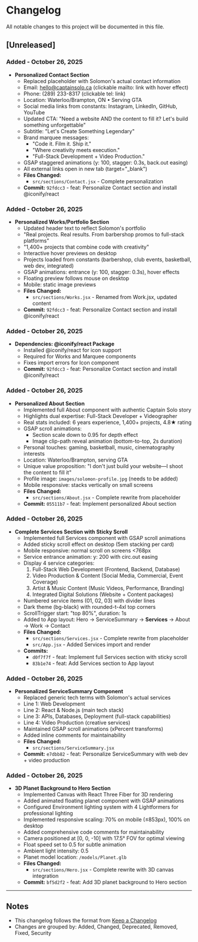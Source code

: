 # Changelog

All notable changes to this project will be documented in this file.

## [Unreleased]

### Added - October 26, 2025
- **Personalized Contact Section**
  - Replaced placeholder with Solomon's actual contact information
  - Email: hello@captainsolo.ca (clickable mailto: link with hover effect)
  - Phone: (289) 233-8317 (clickable tel: link)
  - Location: Waterloo/Brampton, ON • Serving GTA
  - Social media links from constants: Instagram, LinkedIn, GitHub, YouTube
  - Updated CTA: "Need a website AND the content to fill it? Let's build something unforgettable"
  - Subtitle: "Let's Create Something Legendary"
  - Brand marquee messages:
    - "Code it. Film it. Ship it."
    - "Where creativity meets execution."
    - "Full-Stack Development + Video Production."
  - GSAP staggered animations (y: 100, stagger: 0.3s, back.out easing)
  - All external links open in new tab (target="_blank")
  - **Files Changed:**
    - `src/sections/Contact.jsx` - Complete personalization
  - **Commit:** `92fdcc3` - feat: Personalize Contact section and install @iconify/react

### Added - October 26, 2025
- **Personalized Works/Portfolio Section**
  - Updated header text to reflect Solomon's portfolio
  - "Real projects. Real results. From barbershop promos to full-stack platforms"
  - "1,400+ projects that combine code with creativity"
  - Interactive hover previews on desktop
  - Projects loaded from constants (barbershop, club events, basketball, web dev, integrated)
  - GSAP animations: entrance (y: 100, stagger: 0.3s), hover effects
  - Floating preview follows mouse on desktop
  - Mobile: static image previews
  - **Files Changed:**
    - `src/sections/Works.jsx` - Renamed from Work.jsx, updated content
  - **Commit:** `92fdcc3` - feat: Personalize Contact section and install @iconify/react

### Added - October 26, 2025
- **Dependencies: @iconify/react Package**
  - Installed @iconify/react for icon support
  - Required for Works and Marquee components
  - Fixes import errors for Icon component
  - **Commit:** `92fdcc3` - feat: Personalize Contact section and install @iconify/react

### Added - October 26, 2025
- **Personalized About Section**
  - Implemented full About component with authentic Captain Solo story
  - Highlights dual expertise: Full-Stack Developer + Videographer
  - Real stats included: 6 years experience, 1,400+ projects, 4.8★ rating
  - GSAP scroll animations:
    - Section scale down to 0.95 for depth effect
    - Image clip-path reveal animation (bottom-to-top, 2s duration)
  - Personal touches: gaming, basketball, music, cinematography interests
  - Location: Waterloo/Brampton, serving GTA
  - Unique value proposition: "I don't just build your website—I shoot the content to fill it"
  - Profile image: `images/solomon-profile.jpg` (needs to be added)
  - Mobile responsive: stacks vertically on small screens
  - **Files Changed:**
    - `src/sections/About.jsx` - Complete rewrite from placeholder
  - **Commit:** `05511b7` - feat: Implement personalized About section

### Added - October 26, 2025
- **Complete Services Section with Sticky Scroll**
  - Implemented full Services component with GSAP scroll animations
  - Added sticky scroll effect on desktop (5em stacking per card)
  - Mobile responsive: normal scroll on screens <768px
  - Service entrance animation: y: 200 with circ.out easing
  - Display 4 service categories:
    1. Full-Stack Web Development (Frontend, Backend, Database)
    2. Video Production & Content (Social Media, Commercial, Event Coverage)
    3. Artist & Music Content (Music Videos, Performance, Branding)
    4. Integrated Digital Solutions (Website + Content packages)
  - Numbered service items (01, 02, 03) with divider lines
  - Dark theme (bg-black) with rounded-t-4xl top corners
  - ScrollTrigger start: "top 80%", duration: 1s
  - Added to App layout: Hero → ServiceSummary → **Services** → About → Work → Contact
  - **Files Changed:**
    - `src/sections/Services.jsx` - Complete rewrite from placeholder
    - `src/App.jsx` - Added Services import and render
  - **Commits:** 
    - `d0f7f7f` - feat: Implement full Services section with sticky scroll
    - `83b1e74` - feat: Add Services section to App layout

### Added - October 26, 2025
- **Personalized ServiceSummary Component**
  - Replaced generic tech terms with Solomon's actual services
  - Line 1: Web Development
  - Line 2: React & Node.js (main tech stack)
  - Line 3: APIs, Databases, Deployment (full-stack capabilities)
  - Line 4: Video Production (creative services)
  - Maintained GSAP scroll animations (xPercent transforms)
  - Added inline comments for maintainability
  - **Files Changed:**
    - `src/sections/ServiceSummary.jsx`
  - **Commit:** `e7dbb82` - feat: Personalize ServiceSummary with web dev + video production

### Added - October 26, 2025
- **3D Planet Background to Hero Section**
  - Implemented Canvas with React Three Fiber for 3D rendering
  - Added animated floating planet component with GSAP animations
  - Configured Environment lighting system with 4 Lightformers for professional lighting
  - Implemented responsive scaling: 70% on mobile (≤853px), 100% on desktop
  - Added comprehensive code comments for maintainability
  - Camera positioned at [0, 0, -10] with 17.5° FOV for optimal viewing
  - Float speed set to 0.5 for subtle animation
  - Ambient light intensity: 0.5
  - Planet model location: `/models/Planet.glb`
  - **Files Changed:**
    - `src/sections/Hero.jsx` - Complete rewrite with 3D canvas integration
  - **Commit:** `bf5d2f2` - feat: Add 3D planet background to Hero section

---

## Notes
- This changelog follows the format from [Keep a Changelog](https://keepachangelog.com/)
- Changes are grouped by: Added, Changed, Deprecated, Removed, Fixed, Security

